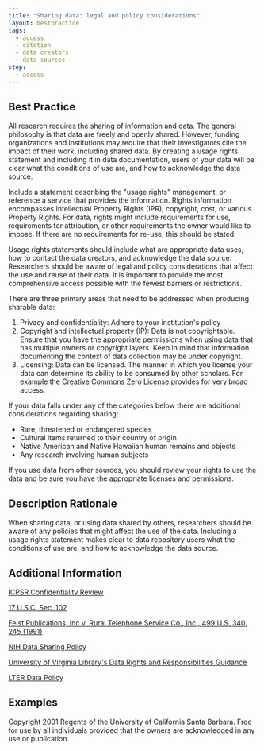 ```yaml
---
title: "Sharing data: legal and policy considerations"
layout: bestpractice
tags:
  - access
  - citation
  - data creators
  - data sources
step:
  - access
---
```


## Best Practice
All research requires the sharing of information and data. The general philosophy is that data are freely and openly shared. However, funding organizations and institutions may require that their investigators cite the impact of their work, including shared data. By creating a usage rights statement and including it in data documentation, users of your data will be clear what the conditions of use are, and how to acknowledge the data source.

Include a statement describing the "usage rights" management, or reference a service that provides the information. Rights information encompasses Intellectual Property Rights (IPR), copyright, cost, or various Property Rights. For data, rights might include requirements for use, requirements for attribution, or other requirements the owner would like to impose. If there are no requirements for re-use, this should be stated.

Usage rights statements should include what are appropriate data uses, how to contact the data creators, and acknowledge the data source. Researchers should be aware of legal and policy considerations that affect the use and reuse of their data. It is important to provide the most comprehensive access possible with the fewest barriers or restrictions.

There are three primary areas that need to be addressed when producing sharable data:

1. Privacy and confidentiality: Adhere to your institution's policy
2. Copyright and intellectual property (IP): Data is not copyrightable. Ensure that you have the appropriate permissions when using data that has multiple owners or copyright layers. Keep in mind that information documenting the context of data collection may be under copyright.
3. Licensing: Data can be licensed. The manner in which you license your data can determine its ability to be consumed by other scholars. For example the [Creative Commons Zero License](https://creativecommons.org/choose/zero/) provides for very broad access.

If your data falls under any of the categories below there are additional considerations regarding sharing:

- Rare, threatened or endangered species
- Cultural items returned to their country of origin
- Native American and Native Hawaiian human remains and objects
- Any research involving human subjects

If you use data from other sources, you should review your rights to use the data and be sure you have the appropriate licenses and permissions.

## Description Rationale
When sharing data, or using data shared by others, researchers should be aware of any policies that might affect the use of the data. Including a usage rights statement makes clear to data repository users what the conditions of use are, and how to acknowledge the data source.

## Additional Information
[ICPSR Confidentiality Review](https://www.icpsr.umich.edu/icpsrweb/content/datamanagement/confidentiality/)

[17 U.S.C. Sec. 102](https://www.copyright.gov/title17/92chap1.html#102)

[Feist Publications, Inc v. Rural Telephone Service Co., Inc., 499 U.S. 340, 245 (1991)](https://en.wikipedia.org/wiki/Feist_Publications,_Inc._v._Rural_Telephone_Service_Co.)

[NIH Data Sharing Policy](https://grants.nih.gov/grants/policy/data_sharing/)

[University of Virginia Library's Data Rights and Responsibilities Guidance](http://www2.lib.virginia.edu/brown/data/Data_Rights_and_Responsibilities_Guidance.pdf)

[LTER Data Policy](https://lternet.edu/data-access-policy/)

## Examples
Copyright 2001 Regents of the University of California Santa Barbara. Free for use by all individuals provided that the owners are acknowledged in any use or publication.
